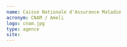 ```yaml
---
name: Caisse Nationale d'Assurance Maladie
acronym: CNAM / Ameli
logo: cnam.jpg
type: agence
site:
---
```


